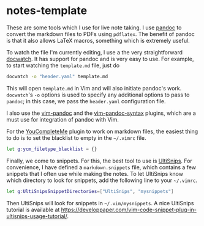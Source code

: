 # notes-template
These are some tools which I use for live note taking. I use [pandoc](https://pandoc.org/) to convert the markdown files to PDFs using `pdflatex`. The benefit of pandoc is that it also allows LaTeX macros, something which is extremely useful.

To watch the file I'm currently editing, I use a the very straightforward [docwatch](https://github.com/elcorto/docwatch). It has support for pandoc and is very easy to use. For example, to start watching the `template.md` file, just do 
```bash
docwatch -o "header.yaml" template.md
```
This will open `template.md` in Vim and will also initiate pandoc's work. `docwatch`'s `-o` options is used to specify any additional options to pass to `pandoc`; in this case, we pass the `header.yaml` configuration file.

I also use the [vim-pandoc](https://github.com/vim-pandoc/vim-pandoc) and the [vim-pandoc-syntax](https://github.com/vim-pandoc/vim-pandoc-syntax) plugins, which are a must use for integration of pandoc with Vim.

For the [YouCompleteMe](https://github.com/ycm-core/YouCompleteMe) plugin to work on markdown files, the easiest thing to do is to set the blacklist to empty in the `~/.vimrc` file. 

```bash
let g:ycm_filetype_blacklist = {}
```

Finally, we come to snippets. For this, the best tool to use is [UltiSnips](https://github.com/SirVer/ultisnips). For convenience, I have defined a `markdown.snippets` file, which contains a few snippets that I often use while making the notes. To let UltiSnips know which directory to look for snippets, add the following line to your `~/.vimrc`.

```bash
let g:UltiSnipsSnippetDirectories=["UltiSnips", "mysnippets"]
```

Then UltiSnips will look for snippets in `~/.vim/mysnippets`. A nice UltiSnips tutorial is available at https://developpaper.com/vim-code-snippet-plug-in-ultisnips-usage-tutorial/.

